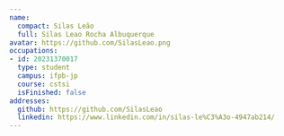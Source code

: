 ```yaml
---
name:
  compact: Silas Leão
  full: Silas Leao Rocha Albuquerque
avatar: https://github.com/SilasLeao.png
occupations:
- id: 20231370017
  type: student
  campus: ifpb-jp
  course: cstsi
  isFinished: false
addresses:
  github: https://github.com/SilasLeao
  linkedin: https://www.linkedin.com/in/silas-le%C3%A3o-4947ab214/
---
```

